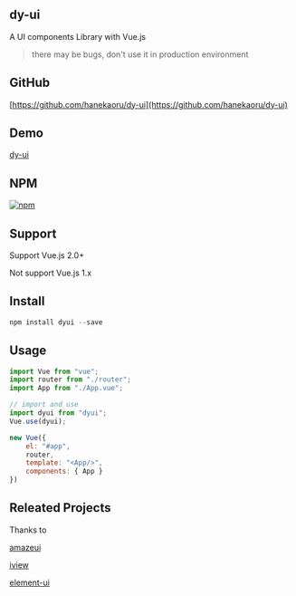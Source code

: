 ## dy-ui

A UI components Library with Vue.js

> there may be bugs, don't use it in production environment

## GitHub

[https://github.com/hanekaoru/dy-ui](https://github.com/hanekaoru/dy-ui)

## Demo

[dy-ui](https://hanekaoru.github.io)

## NPM

[![npm](https://img.shields.io/badge/npm-v0.2.7-blue.svg)](https://www.npmjs.com/package/dyui)

## Support

Support Vue.js 2.0+

Not support Vue.js 1.x

## Install

```js
npm install dyui --save
```

## Usage

```js
import Vue from "vue";
import router from "./router";
import App from "./App.vue";

// import and use
import dyui from "dyui";
Vue.use(dyui);

new Vue({
    el: "#app",
    router,
    template: "<App/>",
    components: { App }
})

```

## Releated Projects

Thanks to

[amazeui](https://github.com/amazeui/amazeui)

[iview](https://github.com/iview/iview)

[element-ui](https://github.com/ElemeFE/element)
